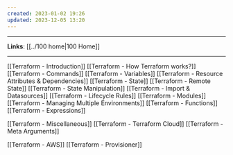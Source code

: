 ```yaml
---
created: 2023-01-02 19:26
updated: 2023-12-05 13:20
---
```

---
**Links**: [[../100 home|100 Home]]

---
[[Terraform - Introduction]]
[[Terraform - How Terraform works?]]
[[Terraform - Commands]]
[[Terraform - Variables]]
[[Terraform - Resource Attributes & Dependencies]]
[[Terraform - State]]
[[Terraform - Remote State]]
[[Terraform - State Manipulation]]
[[Terraform - Import & Datasources]]
[[Terraform - Lifecycle Rules]]
[[Terraform - Modules]]
[[Terraform - Managing Multiple Environments]]
[[Terraform - Functions]]
[[Terraform - Expressions]]

[[Terraform - Miscellaneous]]
[[Terraform - Terraform Cloud]]
[[Terraform - Meta Arguments]]

[[Terraform - AWS]]
[[Terraform - Provisioner]]